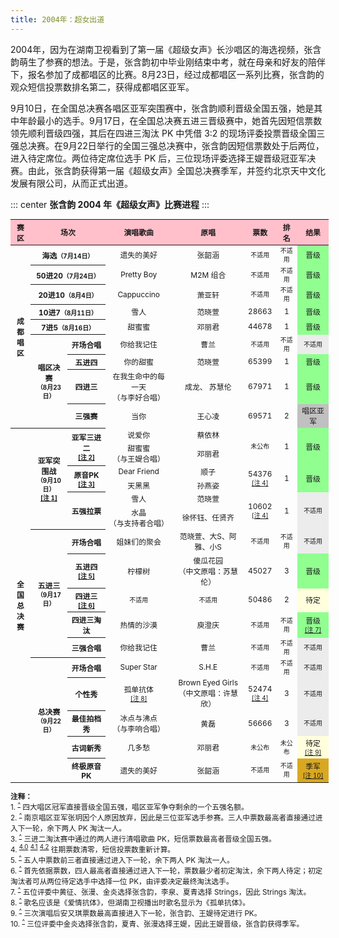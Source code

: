```yaml
---
title: 2004年：超女出道
---
```


2004年，因为在湖南卫视看到了第一届《超级女声》长沙唱区的海选视频，张含韵萌生了参赛的想法。于是，张含韵初中毕业刚结束中考，就在母亲和好友的陪伴下，报名参加了成都唱区的比赛。8月23日，经过成都唱区一系列比赛，张含韵的观众短信投票数排名第二，获得成都唱区亚军。

9月10日，在全国总决赛各唱区亚军突围赛中，张含韵顺利晋级全国五强，她是其中年龄最小的选手。9月17日，在全国总决赛五进三晋级赛中，她首先因短信票数领先顺利晋级四强，其后在四进三淘汰 PK 中凭借 3:2 的现场评委投票晋级全国三强总决赛。在9月22日举行的全国三强总决赛中，张含韵因短信票数处于后两位，进入待定席位。两位待定席位选手 PK 后，三位现场评委选择王媞晋级冠亚军决赛。由此，张含韵获得第一届《超级女声》全国总决赛季军，并签约北京天中文化发展有限公司，从而正式出道。

::: center
**张含韵 2004 年《超级女声》比赛进程**
:::
<table style="text-align:center; font-size:85%; width:101%;">
<thead>
<tr>
    <th style="background:pink">赛区</th>
    <th colspan="2" style="background:pink">场次</th>
    <th style="background:pink">演唱歌曲</th>
    <th style="background:pink">原唱</th>
    <th style="background:pink">票数</th>
    <th style="background:pink">排名</th>
    <th style="background:pink">结果</th>
</tr>
</thead>
<tbody>
<tr>
    <th rowspan="9">成<br/>都<br/>唱<br/>区</th>
    <th colspan="2">海选<small>（7月14日）</small></th>
    <td>遗失的美好</td>
    <td>张韶涵</td>
    <td style="font-size:smaller;">不适用</td>
    <td style="font-size:smaller;">不适用</td>
    <td style="background:#90FF90">晋级</td>
</tr>
<tr>
    <th colspan="2">50进20<small>（7月24日）</small></th>
    <td>Pretty Boy</td>
    <td>M2M 组合</td>
    <td style="font-size:smaller;">不适用</td>
    <td style="font-size:smaller;">不适用</td>
    <td style="background:#90FF90">晋级</td>
</tr>
<tr>
    <th colspan="2">20进10<small>（8月4日）</small></th>
    <td>Cappuccino</td>
    <td>萧亚轩</td>
    <td style="font-size:smaller;">不适用</td>
    <td style="font-size:smaller;">不适用</td>
    <td style="background:#90FF90">晋级</td>
</tr>
<tr>
    <th colspan="2">10进7<small>（8月11日）</small></th>
    <td>雪人</td>
    <td>范晓萱</td>
    <td>28663</td>
    <td>1</td>
    <td style="background:#90FF90">晋级</td>
</tr>
<tr>
    <th colspan="2">7进5<small>（8月16日）</small></th>
    <td>甜蜜蜜</td>
    <td>邓丽君</td>
    <td>44678</td>
    <td>1</td>
    <td style="background:#90FF90">晋级</td>
</tr>
<tr>
    <th rowspan="4">唱区决赛<br/><small>（8月23日）</small></th>
    <th>开场合唱</th>
    <td>你给我记住</td>
    <td>曹兰</td>
    <td style="font-size:smaller;">不适用</td>
    <td style="font-size:smaller;">不适用</td>
    <td style="background: #ececec; font-size: smaller; ">不适用</td>
</tr>
<tr>
    <th>五进四</th>
    <td>你的甜蜜</td>
    <td>范晓萱</td>
    <td>65399</td>
    <td>1</td>
    <td style="background:#90FF90">晋级</td>
</tr>
<tr>
    <th>四进三</th>
    <td>在我生命中的每一天<br/>（与李好合唱）</td>
    <td>成龙、 苏慧伦</td>
    <td>67971</td>
    <td>1</td>
    <td style="background:#90FF90">晋级</td>
</tr>
<tr>
    <th>三强赛</th>
    <td>当你</td>
    <td>王心凌</td>
    <td>69571</td>
    <td>2</td>
    <td style="background:silver">唱区亚军</td>
</tr>
<tr>
    <th rowspan="16">全<br/>国<br/>总<br/>决<br/>赛</th>
    <th rowspan="6">亚军突围战<br/><small>（9月10日）</small><br/>
        <sup id="cite_ref-1"><a href="#cite_note-1">[注 1]</a></sup>
    </th>
    <th rowspan="2">
        亚军三进二<br/>
        <sup id="cite_ref-2"><a href="#cite_note-2">[注 2]</a></sup>
    </th>
    <td>说爱你</td>
    <td>蔡依林</td>
    <td rowspan="2" style="font-size:smaller;">未公布</td>
    <td rowspan="2">1</td>
    <td rowspan="2" style="background:#90FF90">晋级</td>
</tr>
<tr>
    <td>甜蜜蜜<br/>（与王媞合唱）</td>
    <td>邓丽君</td>
</tr>
<tr>
    <th rowspan="2">
        原音PK<br/>
        <sup id="cite_ref-3"><a href="#cite_note-3">[注 3]</a></sup>
    </th>
    <td>Dear Friend</td>
    <td>顺子</td>
    <td rowspan="2">
        54376<br/>
        <sup id="cite_ref-4-0"><a href="#cite_note-4-0">[注 4]</a></sup>
    </td>
<td rowspan="2">1
</td>
    <td rowspan="2" style="background:#90FF90">晋级</td>
</tr>
<tr>
    <td>天黑黑</td>
    <td>孙燕姿</td>
</tr>
<tr>
    <th rowspan="2">五强拉票</th>
    <td>雪人</td>
    <td>范晓萱</td>
    <td rowspan="2">
        10602<br/>
        <sup id="cite_ref-4-1"><a href="#cite_note-4-1">[注 4]</a></sup>
    </td>
    <td rowspan="2">1</td>
    <td rowspan="2" style="background:#ececec; font-size:smaller;">不适用</td>
</tr>
<tr>
    <td>水晶<br/>（与支持者合唱）</td>
    <td>徐怀钰、任贤齐</td>
</tr>
<tr>
    <th rowspan="5">五进三<br/><small>（9月17日）</small></th>
    <th>开场合唱</th>
    <td>姐妹们的聚会</td>
    <td>范晓萱、大S、阿雅、小S</td>
    <td style="font-size:smaller;">不适用</td>
    <td style="font-size:smaller;">不适用</td>
    <td style="background:#ececec; font-size:smaller;">不适用</td>
</tr>
<tr>
    <th>
        五进四<br/>
        <sup id="cite_ref-5"><a href="#cite_note-5">[注 5]</a></sup>
    </th>
    <td>柠檬树</td>
    <td>傻瓜花园<br/>（中文原唱：苏慧伦）</td>
    <td>45027</td>
    <td>3</td>
    <td style="background:#90FF90">晋级</td>
</tr>
<tr>
    <th>
        四进三<br/>
        <sup id="cite_ref-6"><a href="#cite_note-6">[注 6]</a></sup>
    </th>
    <td style="font-size:smaller;">不适用</td>
    <td style="font-size:smaller;">不适用</td>
    <td>50486</td>
    <td>2</td>
    <td style="background:#FFD">待定</td>
</tr>
<tr>
    <th>四进三淘汰</th>
    <td>热情的沙漠</td>
    <td>庾澄庆</td>
    <td style="font-size:smaller;">不适用</td>
    <td style="font-size:smaller;">不适用</td>
    <td style="background:#90FF90">
        晋级<br/>
        <sup id="cite_ref-7"><a href="#cite_note-7">[注 7]</a></sup>
    </td>
</tr>
<tr>
    <th>三强合唱</th>
    <td>你给我记住</td>
    <td>曹兰</td>
    <td style="font-size:smaller;">不适用</td>
    <td style="font-size:smaller;">不适用</td>
    <td style="background:#ececec; font-size:smaller;">不适用</td>
</tr>
<tr>
    <th rowspan="5">总决赛<br/><small>（9月22日）</small></th>
    <th>开场合唱</th>
    <td>Super Star</td>
    <td>S.H.E</td>
    <td style="font-size:smaller;">不适用</td>
    <td style="font-size:smaller;">不适用</td>
    <td style="background:#ececec; font-size:smaller;">不适用</td>
</tr>
<tr>
    <th>个性秀</th>
    <td>
        孤单抗体<br/>
        <sup id="cite_ref-8"><a href="#cite_note-8">[注 8]</a></sup>
    </td>
    <td>
        Brown Eyed Girls<br/>
        （中文原唱：许慧欣）
    </td>
    <td>
        52474<br/>
        <sup id="cite_ref-4-2"><a href="#cite_note-4-2">[注 4]</a></sup>
    </td>
    <td>3</td>
    <td style="background:#ececec; font-size:smaller;">不适用</td>
</tr>
<tr>
    <th>最佳拍档秀</th>
    <td>冰点与沸点<br/>（与李响合唱）</td>
    <td>黄磊</td>
    <td>56666</td>
    <td>3</td>
    <td style="background:#ececec; font-size:smaller;">不适用</td>
</tr>
<tr>
    <th>古词新秀</th>
    <td>几多愁</td>
    <td>邓丽君</td>
    <td style="font-size:smaller;">未公布</td>
    <td style="font-size:smaller;">未公布</td>
    <td style="background:#FFD;">
        待定<br/>
        <sup id="cite_ref-9"><a href="#cite_note-9">[注 9]</a></sup>
    </td>
</tr>
<tr>
    <th>终极原音PK</th>
    <td>遗失的美好</td>
    <td>张韶涵</td>
    <td style="font-size:smaller;">不适用</td>
    <td style="font-size:smaller;">不适用</td>
    <td style="background:#D9A821;">
        季军<br/>
        <sup id="cite_ref-10"><a href="#cite_note-10">[注 10]</a></sup>
    </td>
</tr>
</tbody>
</table>

<!--注释-->

<small>
<b>注释：</b><br/>
1. <sup id="cite_note-1"><a href="#cite_ref-1">^</a></sup> 四大唱区冠军直接晋级全国五强，唱区亚军争夺剩余的一个五强名额。<br/>
2. <sup id="cite_note-2"><a href="#cite_ref-2">^</a></sup> 南京唱区亚军张玥因个人原因放弃，因此是三位亚军选手参赛。三人中票数最高者直接通过进入下一轮，余下两人 PK 淘汰一人。<br/>
3. <sup id="cite_note-3"><a href="#cite_ref-3">^</a></sup> 三进二淘汰赛中通过的两人进行清唱歌曲 PK，短信票数最高者晋级全国五强。<br/>
4. <sup id="cite_note-4-0"><a href="#cite_ref-4-0">4.0</a></sup> <sup id="cite_note-4-1"><a href="#cite_ref-4-1">4.1</a></sup> <sup id="cite_note-4-2"><a href="#cite_ref-4-2">4.2</a></sup> 往期票数清零，短信投票数重新计算。<br/>
5. <sup id="cite_note-5"><a href="#cite_ref-5">^</a></sup> 五人中票数前三者直接通过进入下一轮，余下两人 PK 淘汰一人。<br/>
6. <sup id="cite_note-6"><a href="#cite_ref-6">^</a></sup> 首先依据票数，四人最高者直接通过进入下一轮，票数最少者初定淘汰，余下两人待定；初定淘汰者可从两位待定选手中选择一位 PK，由评委决定最终淘汰选手。<br/>
7. <sup id="cite_note-7"><a href="#cite_ref-7">^</a></sup> 五位评委中黄征、张漫、金炎选择张含韵，李泉、夏青选择 Strings，因此 Strings 淘汰。<br/>
8. <sup id="cite_note-8"><a href="#cite_ref-8">^</a></sup> 歌名应该是《爱情抗体》，但湖南卫视播出时歌名显示为《孤单抗体》。<br/>
9. <sup id="cite_note-9"><a href="#cite_ref-9">^</a></sup> 三次演唱后安又琪票数最高直接进入下一轮，张含韵、王媞待定进行 PK。<br/>
10. <sup id="cite_note-10"><a href="#cite_ref-10">^</a></sup> 三位评委中金炎选择张含韵，夏青、张漫选择王媞，因此王媞晋级，张含韵获得季军。
</small>